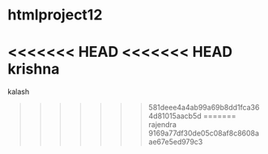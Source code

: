 # htmlproject12
<<<<<<< HEAD
<<<<<<< HEAD
krishna 
=======
kalash
>>>>>>> 581deee4a4ab99a69b8dd1fca364d81015aacb5d
=======
rajendra
>>>>>>> 9169a77df30de05c08af8c8608aae67e5ed979c3
